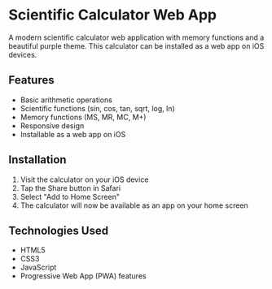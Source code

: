 # Scientific Calculator Web App

A modern scientific calculator web application with memory functions and a beautiful purple theme. This calculator can be installed as a web app on iOS devices.

## Features

- Basic arithmetic operations
- Scientific functions (sin, cos, tan, sqrt, log, ln)
- Memory functions (MS, MR, MC, M+)
- Responsive design
- Installable as a web app on iOS

## Installation

1. Visit the calculator on your iOS device
2. Tap the Share button in Safari
3. Select "Add to Home Screen"
4. The calculator will now be available as an app on your home screen

## Technologies Used

- HTML5
- CSS3
- JavaScript
- Progressive Web App (PWA) features 